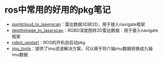 #  ros中常用的好用的pkg笔记

* [pointcloud_to_laserscan](https://wiki.ros.org/pointcloud_to_laserscan)：雷达数据3D转2D，用于接入navigate框架
* [depthimage_to_laserscan](https://wiki.ros.org/depthimage_to_laserscan)：RGBD深度图转2D雷达数据：用于接入navigate框架
* [robot_upstart](https://wiki.ros.org/robot_upstart)：ROS的开机自启动pkg
* [imu_tools](https://wiki.ros.org/imu_tools)：提供了imu滤波解决方案，可以用于将六轴imu数据转换成九轴imu数据